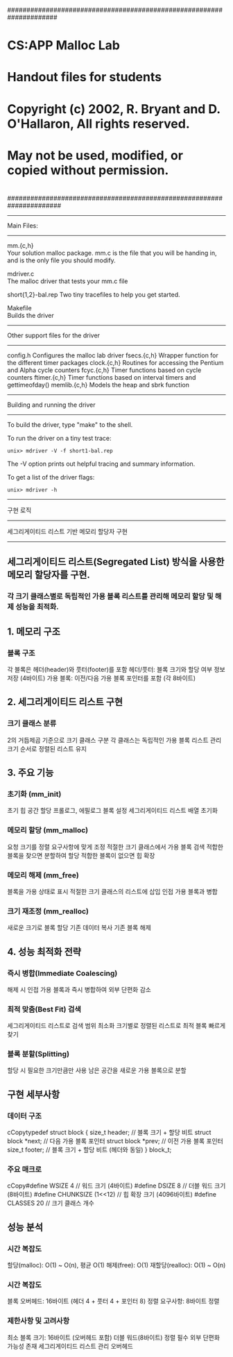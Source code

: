 #####################################################################
# CS:APP Malloc Lab
# Handout files for students
#
# Copyright (c) 2002, R. Bryant and D. O'Hallaron, All rights reserved.
# May not be used, modified, or copied without permission.
#
######################################################################

***********
Main Files:
***********

mm.{c,h}	
	Your solution malloc package. mm.c is the file that you
	will be handing in, and is the only file you should modify.

mdriver.c	
	The malloc driver that tests your mm.c file

short{1,2}-bal.rep
	Two tiny tracefiles to help you get started. 

Makefile	
	Builds the driver

**********************************
Other support files for the driver
**********************************

config.h	Configures the malloc lab driver
fsecs.{c,h}	Wrapper function for the different timer packages
clock.{c,h}	Routines for accessing the Pentium and Alpha cycle counters
fcyc.{c,h}	Timer functions based on cycle counters
ftimer.{c,h}	Timer functions based on interval timers and gettimeofday()
memlib.{c,h}	Models the heap and sbrk function

*******************************
Building and running the driver
*******************************
To build the driver, type "make" to the shell.

To run the driver on a tiny test trace:

	unix> mdriver -V -f short1-bal.rep

The -V option prints out helpful tracing and summary information.

To get a list of the driver flags:

	unix> mdriver -h

*******************************
구현 로직
*******************************
세그리게이티드 리스트 기반 메모리 할당자 구현
*******************************
## 세그리게이티드 리스트(Segregated List) 방식을 사용한 메모리 할당자를 구현. 
### 각 크기 클래스별로 독립적인 가용 블록 리스트를 관리해 메모리 할당 및 해제 성능을 최적화.

## 1. 메모리 구조
### 블록 구조
각 블록은 헤더(header)와 풋터(footer)를 포함
헤더/풋터: 블록 크기와 할당 여부 정보 저장 (4바이트)
가용 블록: 이전/다음 가용 블록 포인터를 포함 (각 8바이트)

## 2. 세그리게이티드 리스트 구현
### 크기 클래스 분류
2의 거듭제곱 기준으로 크기 클래스 구분
각 클래스는 독립적인 가용 블록 리스트 관리
크기 순서로 정렬된 리스트 유지

## 3. 주요 기능
### 초기화 (mm_init)
초기 힙 공간 할당
프롤로그, 에필로그 블록 설정
세그리게이티드 리스트 배열 초기화

### 메모리 할당 (mm_malloc)
요청 크기를 정렬 요구사항에 맞게 조정
적절한 크기 클래스에서 가용 블록 검색
적합한 블록을 찾으면 분할하여 할당
적합한 블록이 없으면 힙 확장

### 메모리 해제 (mm_free)
블록을 가용 상태로 표시
적절한 크기 클래스의 리스트에 삽입
인접 가용 블록과 병합

### 크기 재조정 (mm_realloc)
새로운 크기로 블록 할당
기존 데이터 복사
기존 블록 해제

## 4. 성능 최적화 전략
### 즉시 병합(Immediate Coalescing)
해제 시 인접 가용 블록과 즉시 병합하여 외부 단편화 감소

### 최적 맞춤(Best Fit) 검색
세그리게이티드 리스트로 검색 범위 최소화
크기별로 정렬된 리스트로 최적 블록 빠르게 찾기

### 블록 분할(Splitting)
할당 시 필요한 크기만큼만 사용
남은 공간을 새로운 가용 블록으로 분할

## 구현 세부사항
### 데이터 구조
cCopytypedef struct block {
    size_t header;        // 블록 크기 + 할당 비트
    struct block *next;   // 다음 가용 블록 포인터
    struct block *prev;   // 이전 가용 블록 포인터
    size_t footer;        // 블록 크기 + 할당 비트 (헤더와 동일)
} block_t;

### 주요 매크로
cCopy#define WSIZE       4    // 워드 크기 (4바이트)
#define DSIZE       8    // 더블 워드 크기 (8바이트)
#define CHUNKSIZE  (1<<12)  // 힙 확장 크기 (4096바이트)
#define CLASSES    20    // 크기 클래스 개수

## 성능 분석
### 시간 복잡도
할당(malloc): O(1) ~ O(n), 평균 O(1)
해제(free): O(1)
재할당(realloc): O(1) ~ O(n)

### 시간 복잡도
블록 오버헤드: 16바이트 (헤더 4 + 풋터 4 + 포인터 8)
정렬 요구사항: 8바이트 정렬

### 제한사항 및 고려사항
최소 블록 크기: 16바이트 (오버헤드 포함)
더블 워드(8바이트) 정렬 필수
외부 단편화 가능성 존재
세그리게이티드 리스트 관리 오버헤드